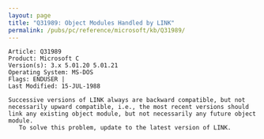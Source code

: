 ```yaml
---
layout: page
title: "Q31989: Object Modules Handled by LINK"
permalink: /pubs/pc/reference/microsoft/kb/Q31989/
---
```


	Article: Q31989
	Product: Microsoft C
	Version(s): 3.x 5.01.20 5.01.21
	Operating System: MS-DOS
	Flags: ENDUSER |
	Last Modified: 15-JUL-1988
	
	Successive versions of LINK always are backward compatible, but not
	necessarily upward compatible, i.e., the most recent versions should
	link any existing object module, but not necessarily any future object
	module.
	   To solve this problem, update to the latest version of LINK.
